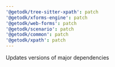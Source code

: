 ```yaml
---
'@getodk/tree-sitter-xpath': patch
'@getodk/xforms-engine': patch
'@getodk/web-forms': patch
'@getodk/scenario': patch
'@getodk/common': patch
'@getodk/xpath': patch
---
```


Updates versions of major dependencies
